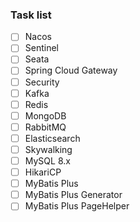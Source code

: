 
### Task list
- [ ] Nacos
- [ ] Sentinel
- [ ] Seata
- [ ] Spring Cloud Gateway
- [ ] Security
- [ ] Kafka
- [ ] Redis
- [ ] MongoDB
- [ ] RabbitMQ
- [ ] Elasticsearch
- [ ] Skywalking
- [ ] MySQL 8.x
- [ ] HikariCP
- [ ] MyBatis Plus
- [ ] MyBatis Plus Generator
- [ ] MyBatis Plus PageHelper